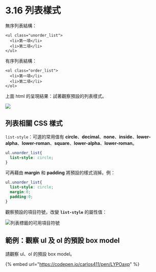 # 3.16 列表樣式

無序列表結構：

```markup
<ul class="unorder_list">
  <li>第一項</li>
  <li>第二項</li>
</ul>
```

有序列表結構：

```markup
<ol class="order_list">
  <li>第一項</li>
  <li>第二項</li>
</ol>
```

上面 html 的呈現結果：試著觀察預設的列表樣式。

![](../.gitbook/assets/list\_basic\_style.png)

## 列表相關 CSS 樣式

`list-style`：可選的常用值有 **circle**、**decimal**、**none**、**inside**、**lower-alpha**、**lower-roman**、**square**、**lower-alpha**、**lower-roman**。

```css
ul.unorder_list{
  list-style: circle;
}
```

可再藉由 **margin** 和 **padding** 將預設的樣式消掉。例：

```css
ul.unorder_list{
  list-style: circle;
  margin:0;
  padding:0;
}
```

觀察預設的項目符號，改變 **`list-style`** 的屬性值：

![列表標籤的可用項目符號](../.gitbook/assets/list\_basic2.png)

## 範例：觀察 ul 及 ol 的預設 box model

請觀察 ul、ol 的預設 box model。

{% embed url="https://codepen.io/carlos411/pen/LYPOaxp" %}

